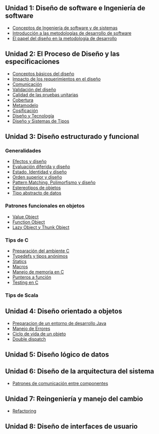 Unidad 1: Diseño de software e Ingeniería de software
-----------------------------------------------------

-   [Conceptos de Ingeniería de software y de sistemas](conceptos-de-ingenieria-de-software-y-de-sistemas.html)
-   [Introducción a las metodologías de desarrollo de software](introduccion-a-las-metodologias-de-desarrollo-de-software.html)
-   [El papel del diseño en la metodología de desarrollo](el-papel-del-diseno-en-la-metodologia-de-desarrollo.html)

Unidad 2: El Proceso de Diseño y las especificaciones
-----------------------------------------------------

-   [Conceptos básicos del diseño](conceptos-basicos-del-diseno.html)
-   [Impacto de los requerimientos en el diseño](impacto-de-los-requerimientos-en-el-diseno.html)
-   [Comunicación](comunicacion.html)
-   [Validación del diseño](validacion-del-diseno.html)
-   [Calidad de las pruebas unitarias](calidad-de-las-pruebas-unitarias.html)
-   [Cobertura](cobertura.html)
-   [Metamodelo](metamodelo.html)
-   [Cosificación](cosificacion.html)
-   [Diseño y Tecnología](diseno-y-tecnologia.html)
-   [Diseño y Sistemas de Tipos](diseno-y-sistemas-de-tipos.html)

Unidad 3: Diseño estructurado y funcional
-----------------------------------------

### Generalidades

-   [Efectos y diseño](efectos-y-diseno.html)
-   [Evaluación diferida y diseño](evaluacion-diferida-y-diseno.html)
-   [Estado, Identidad y diseño](estado--identidad-y-diseno.html)
-   [Orden superior y diseño](orden-superior-y-diseno.html)
-   [Pattern Matching, Polimorfismo y diseño](pattern-matching--polimorfismo-y-diseno.html)
-   [Estereotipos de objetos](estereotipos-de-objetos.html)
-   [Tipo abstracto de datos](tipo-abstracto-de-datos.html)

### Patrones funcionales en objetos

-   [Value Object](value-object.html)
-   [Function Object](function-object.html)
-   [Lazy Object y Thunk Object](lazy-object-y-thunk-object.html)

### Tips de C

-   [Preparación del ambiente C](preparacion-del-ambiente-c.html)
-   [Typedefs y tipos anónimos](typedefs-y-tipos-anonimos.html)
-   [Statics](statics.html)
-   [Macros](macros.html)
-   [Manejo de memoria en C](manejo-de-memoria-en-c.html)
-   [Punteros a función](punteros-a-funcion.html)
-   [Testing en C](testing-en-c.html)

### Tips de Scala

Unidad 4: Diseño orientado a objetos
------------------------------------

-   [Preparacion de un entorno de desarrollo Java](preparacion-de-un-entorno-de-desarrollo-java.html)
-   [Manejo de Errores](manejo-de-errores.html)
-   [Ciclo de vida de un objeto](ciclo-de-vida-de-un-objeto.html)
-   [Double dispatch](double-dispatch.html)

Unidad 5: Diseño lógico de datos
--------------------------------

Unidad 6: Diseño de la arquitectura del sistema
-----------------------------------------------

-   [Patrones de comunicación entre componentes](patrones-de-comunicacion-entre-componentes.html)

Unidad 7: Reingeniería y manejo del cambio
------------------------------------------

-   [Refactoring](refactoring.html)

Unidad 8: Diseño de interfaces de usuario
-----------------------------------------

